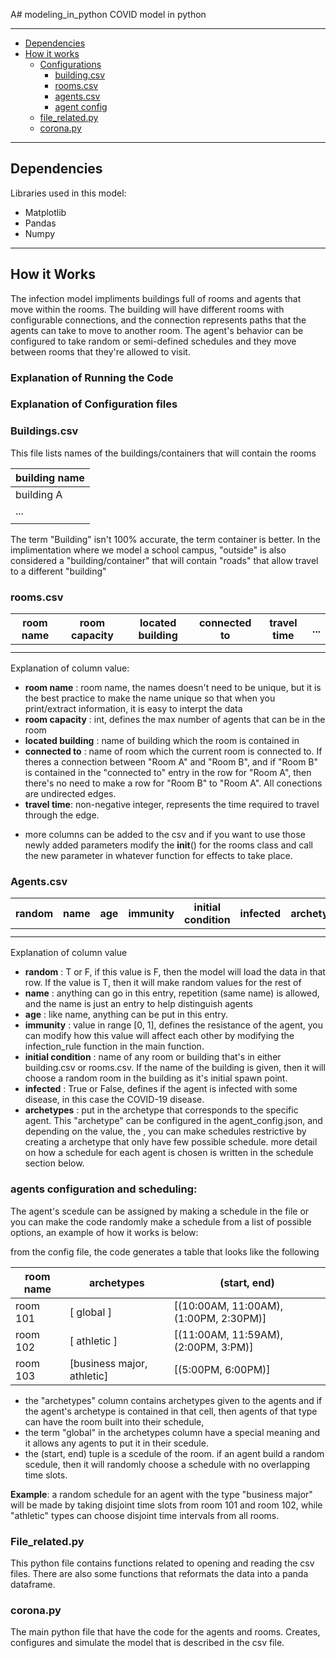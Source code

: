 A# modeling_in_python
COVID model in python

---
 - [Dependencies](#depend)
 - [How it works](#works)
     - [Configurations](#configurations)
         - [building.csv](#building)
         - [rooms.csv](#rooms)
         - [agents.csv](#agents)
         - [agent config](#ag_config)
     - [file_related.py](#file_related)
     - [corona.py](#corona)

---
<a id = "depend"></a> 

## Dependencies
Libraries used in this model:
- Matplotlib
- Pandas
- Numpy

---
<a id = "works"></a> 

## How it Works

The infection model impliments buildings full of rooms and agents that move within the rooms. The building will have different rooms with configurable connections, and the connection represents paths that the agents can take to move to another room. The agent's behavior can be configured to take random or semi-defined schedules and they move between rooms that they're allowed to visit.   

<a id = "configurations"></a>

### Explanation of Running the Code
<Insert Explanation Here>

### Explanation of Configuration files



<a id = "Building"></a> 

### Buildings.csv
This file lists names of the buildings/containers that will contain the rooms

| building name |
|--|
| building A |
|...|
|   |

The term "Building" isn't 100% accurate, the term container is better.
In the implimentation where we model a school campus, "outside" is also considered a "building/container" that will contain "roads" that allow travel to a different "building"
<a id = "rooms"></a> 

### rooms.csv 

| room name | room capacity | located building | connected to | travel time | ... |
|-------------|---------------|------------------|--------------|-------------|-----|
|             |               |                  |              |             |     |
|               |               |               |               |           |       |   

Explanation of column value:
- **room name** : room name, the names doesn't need to be unique, but it is the best practice to make the name unique so that when you print/extract information, it is easy to interpt the data
- **room capacity** : int, defines the max number of agents that can be in the room
- **located building** : name of building which the room is contained in
- **connected to** : name of room which the current room is connected to.  If theres a connection between "Room A" and "Room B", and if "Room B" is contained in the "connected to" entry in the row for "Room A", then there's no need to make a row for "Room B" to "Room A". All conections are undirected edges.
- **travel time**:  non-negative integer, represents the time required to travel through the edge. 
* more columns can be added to the csv and if you want to use those newly added parameters modify the __init__() for the rooms class and call the new parameter in whatever function for effects to take place.

<a id = "agents"></a> 

### Agents.csv

| random | name | age | immunity | initial condition | infected | archetypes |
|--------|------|-----|----------|-------------------|----------|------------|
|        |      |     |          |                   |          |            |
|       |       |   |           |                   |           |           |

Explanation of column value
- **random** : T or F, if this value is F, then the model will load the data in that row.  If the value is T, then it will make random values for the rest of 
- **name** : anything can go in this entry, repetition (same name) is allowed, and the name is just an entry to help distinguish agents
- **age** : like name, anything can be put in this entry.
- **immunity** : value in range [0, 1], defines the resistance of the agent, you can modify how this value will affect each other by modifying the infection_rule function in the main function.
- **initial condition** : name of any room or building that's in either building.csv or rooms.csv.  If the name of the building is given, then it will choose a random room in the building as it's initial spawn point. 
- **infected** : True or False, defines if the agent is infected with some disease, in this case the COVID-19 disease.
- **archetypes** : put in the archetype that corresponds to the specific agent.  This "archetype" can be configured in the agent_config.json, and depending on the value, the , you can make schedules restrictive by creating a archetype that only have few possible schedule.  more detail on how a schedule for each agent is chosen is written in the schedule section below.

<a id = "ag_config"></a> 

### agents configuration and scheduling:

The agent's scedule can be assigned by making a schedule in the file or you can make the code randomly make a schedule from a list of possible options, an example of how it works is below:

from the config file, the code generates a table that looks like the following

| room name | archetypes | (start, end) |
|---|-----|----|
| room 101 | [ global ] | [(10:00AM, 11:00AM), (1:00PM, 2:30PM)] |
| room 102 | [ athletic ] | [(11:00AM, 11:59AM), (2:00PM, 3:PM)] |
| room 103 | [business major, athletic] | [(5:00PM,  6:00PM)] |

- the "archetypes" column contains archetypes given to the agents and if the agent's archetype is contained in that cell, then agents of that type can have the room built into their schedule,
- the term "global" in the archetypes column have a special meaning and it allows any agents to put it in their scedule.
- the (start, end) tuple is a scedule of the room. if an agent build a random scedule, then it will randomly choose a schedule with no overlapping time slots.

**Example**: a random schedule for an agent with the type "business major" will be made by taking disjoint time slots from room 101 and room 102, while "athletic" types can choose disjoint time intervals from all rooms.



<a id = "file_related"></a> 

### File_related.py
This python file contains functions related to opening and reading the csv files.  There are also some functions that reformats the data into a panda dataframe.

<a id = "corona"></a>

### corona.py

The main python file that have the code for the agents and rooms.  Creates, configures and simulate the model that is described in the csv file.